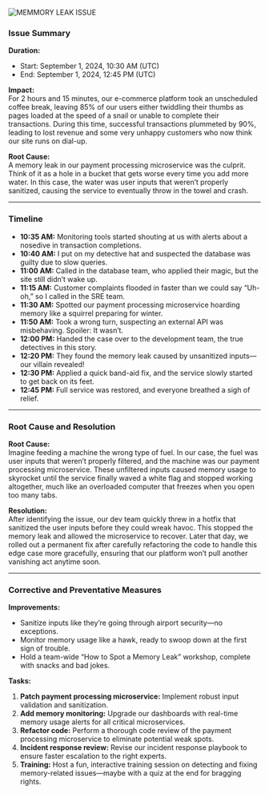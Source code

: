 ![MEMMORY LEAK ISSUE](https://user-images.githubusercontent.com/26696962/207142298-628de0b8-809c-4b59-aa2d-a610589101d5.jpg)

### Issue Summary

**Duration:**  
- Start: September 1, 2024, 10:30 AM (UTC)  
- End: September 1, 2024, 12:45 PM (UTC)

**Impact:**  
For 2 hours and 15 minutes, our e-commerce platform took an unscheduled coffee break, leaving 85% of our users either twiddling their thumbs as pages loaded at the speed of a snail or unable to complete their transactions. During this time, successful transactions plummeted by 90%, leading to lost revenue and some very unhappy customers who now think our site runs on dial-up.

**Root Cause:**  
A memory leak in our payment processing microservice was the culprit. Think of it as a hole in a bucket that gets worse every time you add more water. In this case, the water was user inputs that weren’t properly sanitized, causing the service to eventually throw in the towel and crash.

---

### Timeline

- **10:35 AM:** Monitoring tools started shouting at us with alerts about a nosedive in transaction completions.
- **10:40 AM:** I put on my detective hat and suspected the database was guilty due to slow queries.
- **11:00 AM:** Called in the database team, who applied their magic, but the site still didn’t wake up.
- **11:15 AM:** Customer complaints flooded in faster than we could say “Uh-oh,” so I called in the SRE team.
- **11:30 AM:** Spotted our payment processing microservice hoarding memory like a squirrel preparing for winter.
- **11:50 AM:** Took a wrong turn, suspecting an external API was misbehaving. Spoiler: It wasn’t.
- **12:00 PM:** Handed the case over to the development team, the true detectives in this story.
- **12:20 PM:** They found the memory leak caused by unsanitized inputs—our villain revealed!
- **12:30 PM:** Applied a quick band-aid fix, and the service slowly started to get back on its feet.
- **12:45 PM:** Full service was restored, and everyone breathed a sigh of relief.

---

### Root Cause and Resolution

**Root Cause:**  
Imagine feeding a machine the wrong type of fuel. In our case, the fuel was user inputs that weren’t properly filtered, and the machine was our payment processing microservice. These unfiltered inputs caused memory usage to skyrocket until the service finally waved a white flag and stopped working altogether, much like an overloaded computer that freezes when you open too many tabs.

**Resolution:**  
After identifying the issue, our dev team quickly threw in a hotfix that sanitized the user inputs before they could wreak havoc. This stopped the memory leak and allowed the microservice to recover. Later that day, we rolled out a permanent fix after carefully refactoring the code to handle this edge case more gracefully, ensuring that our platform won’t pull another vanishing act anytime soon.

---

### Corrective and Preventative Measures

**Improvements:**  
- Sanitize inputs like they’re going through airport security—no exceptions.
- Monitor memory usage like a hawk, ready to swoop down at the first sign of trouble.
- Hold a team-wide “How to Spot a Memory Leak” workshop, complete with snacks and bad jokes.

**Tasks:**
1. **Patch payment processing microservice:** Implement robust input validation and sanitization.
2. **Add memory monitoring:** Upgrade our dashboards with real-time memory usage alerts for all critical microservices.
3. **Refactor code:** Perform a thorough code review of the payment processing microservice to eliminate potential weak spots.
4. **Incident response review:** Revise our incident response playbook to ensure faster escalation to the right experts.
5. **Training:** Host a fun, interactive training session on detecting and fixing memory-related issues—maybe with a quiz at the end for bragging rights.
